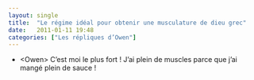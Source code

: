 ```yaml
---
layout: single
title:  "Le régime idéal pour obtenir une musculature de dieu grec"
date:   2011-01-11 19:48
categories: ["Les répliques d’Owen"]
---
```


-   \<Owen\> C’est moi le plus fort ! J’ai plein de muscles parce que j’ai mangé plein de sauce !
